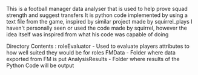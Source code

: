 This is a football manager data analyser that is used to help prove squad strength and suggest transfers
It is python code implemented by using a text file from the game, inspired by similar project made by squirrel_plays
I haven't personally seen or used the code made by squirrel, however the idea itself was inspired from what his code was capable of doing

Directory Contents : 
roleEvaluator - Used to evaluate players attributes to how well suited they would be for roles
FMData - Folder where data exported from FM is put
AnalysisResults - Folder where results of the Python Code will be output